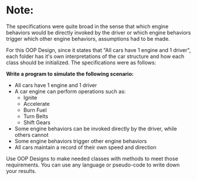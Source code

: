 # Note:

The specifications were quite broad in the sense that which engine behaviors would be directly invoked by the driver or which engine behaviors trigger which other engine behaviors, assumptions had to be made.

For this OOP Design, since it states that "All cars have 1 engine and 1 driver", each folder has it's own interpretations of the car structure and how each class should be initialized.
The specifications were as follows:

**Write a program to simulate the following scenario:**
* All cars have 1 engine and 1 driver
* A car engine can perform operations such as:
    * Ignite
    * Accelerate
    * Burn Fuel
    * Turn Belts
    * Shift Gears
* Some engine behaviors can be invoked directly by the driver, while others cannot
* Some engine behaviors trigger other engine behaviors
* All cars maintain a record of their own speed and direction

Use OOP Designs to make needed classes with methods to meet those requirements. You can use any language or pseudo-code to write down your results. 

